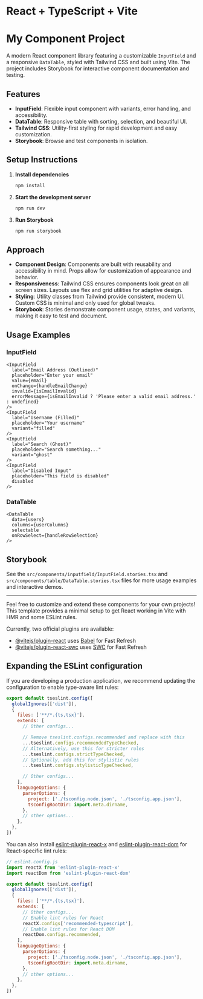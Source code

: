 # React + TypeScript + Vite
# My Component Project

A modern React component library featuring a customizable `InputField` and a responsive `DataTable`, styled with Tailwind CSS and built using Vite. The project includes Storybook for interactive component documentation and testing.

## Features
- **InputField**: Flexible input component with variants, error handling, and accessibility.
- **DataTable**: Responsive table with sorting, selection, and beautiful UI.
- **Tailwind CSS**: Utility-first styling for rapid development and easy customization.
- **Storybook**: Browse and test components in isolation.

## Setup Instructions

1. **Install dependencies**
   ```bash
   npm install
   ```
2. **Start the development server**
   ```bash
   npm run dev
   ```
3. **Run Storybook**
   ```bash
   npm run storybook
   ```

## Approach
- **Component Design**: Components are built with reusability and accessibility in mind. Props allow for customization of appearance and behavior.
- **Responsiveness**: Tailwind CSS ensures components look great on all screen sizes. Layouts use flex and grid utilities for adaptive design.
- **Styling**: Utility classes from Tailwind provide consistent, modern UI. Custom CSS is minimal and only used for global tweaks.
- **Storybook**: Stories demonstrate component usage, states, and variants, making it easy to test and document.

## Usage Examples

### InputField
```tsx
<InputField
  label="Email Address (Outlined)"
  placeholder="Enter your email"
  value={email}
  onChange={handleEmailChange}
  invalid={isEmailInvalid}
  errorMessage={isEmailInvalid ? 'Please enter a valid email address.' : undefined}
/>
<InputField
  label="Username (Filled)"
  placeholder="Your username"
  variant="filled"
/>
<InputField
  label="Search (Ghost)"
  placeholder="Search something..."
  variant="ghost"
/>
<InputField
  label="Disabled Input"
  placeholder="This field is disabled"
  disabled
/>
```

### DataTable
```tsx
<DataTable
  data={users}
  columns={userColumns}
  selectable
  onRowSelect={handleRowSelection}
/>
```

## Storybook
See the `src/components/inputfield/InputField.stories.tsx` and `src/components/table/DataTable.stories.tsx` files for more usage examples and interactive demos.

---

Feel free to customize and extend these components for your own projects!
This template provides a minimal setup to get React working in Vite with HMR and some ESLint rules.

Currently, two official plugins are available:

- [@vitejs/plugin-react](https://github.com/vitejs/vite-plugin-react/blob/main/packages/plugin-react) uses [Babel](https://babeljs.io/) for Fast Refresh
- [@vitejs/plugin-react-swc](https://github.com/vitejs/vite-plugin-react/blob/main/packages/plugin-react-swc) uses [SWC](https://swc.rs/) for Fast Refresh

## Expanding the ESLint configuration

If you are developing a production application, we recommend updating the configuration to enable type-aware lint rules:

```js
export default tseslint.config([
  globalIgnores(['dist']),
  {
    files: ['**/*.{ts,tsx}'],
    extends: [
      // Other configs...

      // Remove tseslint.configs.recommended and replace with this
      ...tseslint.configs.recommendedTypeChecked,
      // Alternatively, use this for stricter rules
      ...tseslint.configs.strictTypeChecked,
      // Optionally, add this for stylistic rules
      ...tseslint.configs.stylisticTypeChecked,

      // Other configs...
    ],
    languageOptions: {
      parserOptions: {
        project: ['./tsconfig.node.json', './tsconfig.app.json'],
        tsconfigRootDir: import.meta.dirname,
      },
      // other options...
    },
  },
])
```

You can also install [eslint-plugin-react-x](https://github.com/Rel1cx/eslint-react/tree/main/packages/plugins/eslint-plugin-react-x) and [eslint-plugin-react-dom](https://github.com/Rel1cx/eslint-react/tree/main/packages/plugins/eslint-plugin-react-dom) for React-specific lint rules:

```js
// eslint.config.js
import reactX from 'eslint-plugin-react-x'
import reactDom from 'eslint-plugin-react-dom'

export default tseslint.config([
  globalIgnores(['dist']),
  {
    files: ['**/*.{ts,tsx}'],
    extends: [
      // Other configs...
      // Enable lint rules for React
      reactX.configs['recommended-typescript'],
      // Enable lint rules for React DOM
      reactDom.configs.recommended,
    ],
    languageOptions: {
      parserOptions: {
        project: ['./tsconfig.node.json', './tsconfig.app.json'],
        tsconfigRootDir: import.meta.dirname,
      },
      // other options...
    },
  },
])
```
